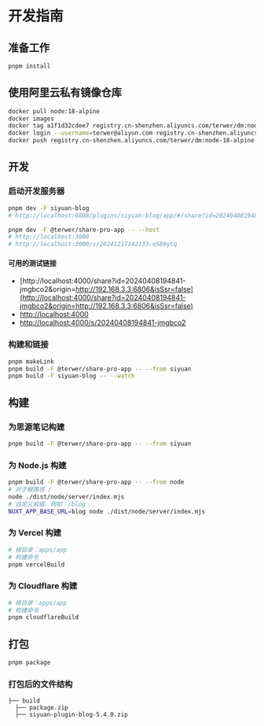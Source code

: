 # 开发指南

## 准备工作

```bash
pnpm install
```


## 使用阿里云私有镜像仓库

```bash
docker pull node:18-alpine
docker images
docker tag a1f1d32cdee7 registry.cn-shenzhen.aliyuncs.com/terwer/dm:node-18-alpine
docker login --username=terwer@aliyun.com registry.cn-shenzhen.aliyuncs.com
docker push registry.cn-shenzhen.aliyuncs.com/terwer/dm:node-18-alpine
```


## 开发

### 启动开发服务器

```bash
pnpm dev -F siyuan-blog
# http://localhost:6808/plugins/siyuan-blog/app/#/share?id=20240408194841-jmgbco2&origin=http://192.168.3.3:6806&isSsr=false

pnpm dev -F @terwer/share-pro-app -- --host
# http://localhost:3000
# http://localhost:3000/s/20241217142133-o580ytq
```

#### 可用的测试链接

- [http://localhost:4000/share?id=20240408194841-jmgbco2&origin=http://192.168.3.3:6806&isSsr=false](http://localhost:4000/share?id=20240408194841-jmgbco2&origin=http://192.168.3.3:6806&isSsr=false)
- [http://localhost:4000](http://localhost:4000)
- [http://localhost:4000/s/20240408194841-jmgbco2](http://localhost:4000/s/20240408194841-jmgbco2)

### 构建和链接

```bash
pnpm makeLink
pnpm build -F @terwer/share-pro-app -- --from siyuan
pnpm build -F siyuan-blog -- --watch
```


## 构建

### 为思源笔记构建

```bash
pnpm build -F @terwer/share-pro-app -- --from siyuan
```


### 为 Node.js 构建

```bash
pnpm build -F @terwer/share-pro-app -- --from node
# 对于根路径 /
node ./dist/node/server/index.mjs
# 自定义前缀，例如：/blog
NUXT_APP_BASE_URL=blog node ./dist/node/server/index.mjs
```


### 为 Vercel 构建

```bash
# 根目录：apps/app
# 构建命令
pnpm vercelBuild
```


### 为 Cloudflare 构建

```bash
# 根目录：apps/app
# 构建命令
pnpm cloudflareBuild
```


## 打包

```bash
pnpm package
```


### 打包后的文件结构

```
├── build
  ├── package.zip
  ├── siyuan-plugin-blog-5.4.0.zip
```